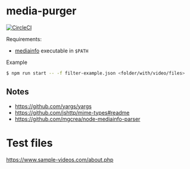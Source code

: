 # media-purger

[![CircleCI](https://circleci.com/gh/rasmuslp/media-purger.svg?style=shield&circle-token=21fe02e13458f4ce20cd844453b47dbb540f32d8)](https://circleci.com/gh/rasmuslp/media-purger)

Requirements:
* [mediainfo](https://mediaarea.net/en/MediaInfo) executable in `$PATH`

Example
```bash
$ npm run start -- -f filter-example.json <folder/with/video/files>
```

## Notes

* https://github.com/yargs/yargs
* https://github.com/jshttp/mime-types#readme
* https://github.com/mgcrea/node-mediainfo-parser

# Test files
https://www.sample-videos.com/about.php

